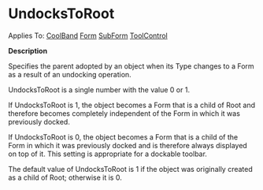 




<h1 class="heading"><span class="name">UndocksToRoot</span></h1>

Applies To: [CoolBand](../a-z/coolband.md) [Form](../a-z/form.md) [SubForm](../a-z/subform.md) [ToolControl](../a-z/toolcontrol.md)


**Description**


Specifies the parent adopted by an object when its Type changes to a Form as a result of an undocking operation.


UndocksToRoot is a single number with the value 0 or 1.


If UndocksToRoot is 1, the object becomes a Form that is a child of Root and therefore becomes completely independent of the Form in which it was previously docked.


If UndocksToRoot is 0, the object becomes a Form that is a child of the Form in which it was previously docked and is therefore always displayed on top of it. This setting is appropriate for a dockable toolbar.


The default value of UndocksToRoot is 1 if the object was originally created as a child of Root; otherwise it is 0.



